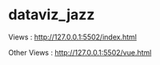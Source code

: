 # dataviz_jazz



Views : http://127.0.0.1:5502/index.html

Other Views : http://127.0.0.1:5502/vue.html